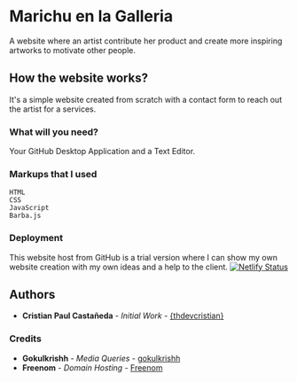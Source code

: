 # Marichu en la Galleria

A website where an artist contribute her product and create more inspiring artworks to motivate other people.

## How the website works?

It's a simple website created from scratch with a contact form to reach out the artist for a services.

### What will you need?

Your GitHub Desktop Application and a Text Editor.

### Markups that I used

```
HTML
CSS
JavaScript
Barba.js
```

### Deployment

This website host from GitHub is a trial version where I can show my own website creation with my own ideas and a help to the client.
[![Netlify Status](https://api.netlify.com/api/v1/badges/aba204da-4504-430a-b581-eac4d1f5c49c/deploy-status)](https://app.netlify.com/sites/marichugalleria/deploys)

## Authors

* **Cristian Paul Castañeda** - *Initial Work* - [{thdevcristian}](https://thedevcristian.netlify.app)

### Credits

* **Gokulkrishh** - *Media Queries* - [gokulkrishh](https://gist.github.com/gokulkrishh/242e68d1ee94ad05f488)
* **Freenom** - *Domain Hosting* - [Freenom](https://www.freenom.com)
